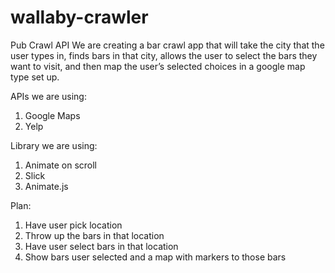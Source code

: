 # wallaby-crawler
Pub Crawl API
We are creating a bar crawl app that will take the city that the user types in, finds bars in that city, allows the user to select the bars they want to visit, and then map the user’s selected choices in a google map type set up.

APIs we are using:
1.    Google Maps
2.    Yelp

Library we are using:
1.    Animate on scroll 
2.    Slick
3.    Animate.js

Plan:
1.    Have user pick location
2.    Throw up the bars in that location
3.    Have user select bars in that location
4.    Show bars user selected and a map with markers to those bars
